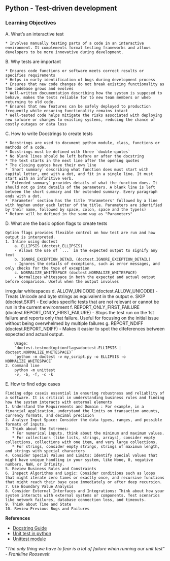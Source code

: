 ## Python - Test-driven development

### Learning Objectives
A. What’s an interactive test

	* Involves manually testing parts of a code in an interactive environment. It complements formal testing frameworks and allows developers to be more innovative during development.
B. Why tests are important

	* Ensures code functions or software meets correct results or specifies requirements
	* Helps in early identification of bugs during development process
	* Ensures that new code changes do not break existing functionality as the codebase grows and evolves
	* Well-written documentation describing how the system is supposed to behave, makes the tests reliable for to new team members or wheb returning to old code.
	* Ensures that new features can be safely deployed to production frequently while ensuring functionality remains intact
	* Well-tested code helps mitigate the risks associated with deploying new sofware or changes to existing systems, reducing the chance of costly outages or data loss
C. How to write Docstrings to create tests

	* Docstrings are used to document python module, class, functions or methods of a code.
	* Docstrings must be defined with three `double-quotes`
	* No blank lines should be left before or after the docstring
	* The text starts in the next line after the opening quotes
	* The closing quotes have their own line
	* `Short summary` describing what function does must start with capital letter, end with a dot, and fit in a single line. It must start with an infinitive verb.
	* `Extended summary` provides details of what the function does. It should not go into details of the parameters. A blank line is left between the short summary and thr extended summary. Every paragraph ends with a dot.
	* `Parameter` section has the title 'Parameters' followed by a line with hyphen under each letter of the title. Parameters are identified by their name, followed by space, colon, space and the type(s)
	* Return will be defined in the same way as "Parameters"
	
D. What are the basic option flags to create tests

    Option flags provides flexible control on how test are run and how output is interpreted.
	1. Inline using doctest
	    a. ELLIPSIS (doctest.ELLIPSIS)
		- Allows the use of `...` in the expected output to signify any text
	    b. IGNORE_EXCEPTION_DETAIL (doctest.IGNORE_EXCEPTION_DETAIL)
		- Ignores the details of exceptions, such as error messages, and only checks for the type of exception
	    c. NORMALIZE_WHITESPACE (doctest.NORMALIZE_WHITESPACE)
		- Normalizes whitespace in both the expected and actual output before comparison. Useful when the output involves
irregular whitespaces
	    d. ALLOW_UNICODE (doctest.ALLOW_UNICODE)
		- Treats Unicode and byte strings as equivalent in the output
	    e. SKIP (doctest.SKIP)
		- Excludes specific tests that are not relevant or cannot be run in the current environment
	    f. REPORT_ONLY_FIRST_FAILURE (doctest.REPORT_ONLY_FIRST_FAILURE)
		- Stops the test run on the 1st failure and reports only that failure. Useful for focusing on the initial issue without being overwhelmed by multiple failures
	    g. REPORT_NDIFF (doctest.REPORT_NDIFF)
		- Makes it easier to spot the difeferences between expected and actual output.

	    Usage:
		`doctest.testmod(optionflags=doctest.ELLIPSIS | doctest.NORMALIZE_WHITESPACE)`
		`python -m doctest -v my_script.py -o ELLIPSIS -o NORMALIZE_WHITESPACE`
	2. Command line
	    python -m unittest
	    -v, -b, -f, -c -k

E. How to find edge cases

	Finding edge caseis essential in ensuring robustness and reliablity of a software. It is critical in understanding business rules and finding how the system interacts with external elements
	1. Understand the Requirements and Domain : For example, in a financial application, understand the limits on transaction amounts, currency formats, and decimal precision
	2. Analyze Input Space: Consider the data types, ranges, and possible formats of inputs.
	3. Think about the Extremes: 
	   * For numerical inputs, think about the minimum and maximum values.
	   * For collections (like lists, strings, arrays), consider empty collections, collections with one item, and very large collections.
	   * For strings, consider empty strings, strings of maximum length, and strings with special characters
	4. Consider Special Values and Limits: Identify special values that might have unique handling in your system, like None, 0, negative numbers, NaN, or Infinity.
	5. Review Business Rules and Constraints
	6. Inspect Algorithms and Logic: Consider conditions such as loops that might iterate zero times or exactly once, and recursive functions that might reach their base case immediately or after deep recursion.
	7. Use Boundary Value Analysis
	8. Consider External Interfaces and Integrations: Think about how your system interacts with external systems or components. Test scenarios like network failures, database connection loss, and timeouts.
	9. Think about Time and State
	10. Review Previous Bugs and Failures

**References**
- [Docstring Guide](https://pandas.pydata.org/docs/development/contributing_docstring.html)
- [Unit test in python](https://www.youtube.com/watch?v=1Lfv5tUGsn8)
- [Unittest module](https://www.youtube.com/watch?v=6tNS--WetLI)

_"The only thing we have to fear is a lot of failure when running our unit test" - Frankline Roosevelt_

